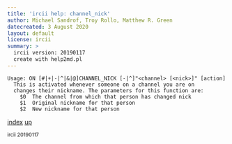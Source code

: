 ```yaml
---
title: 'ircii help: channel_nick'
author: Michael Sandrof, Troy Rollo, Matthew R. Green
datecreated: 3 August 2020
layout: default
license: ircii
summary: >
  ircii version: 20190117
  create with help2md.pl
---
```

```
Usage: ON [#|+|-|^|&|@]CHANNEL_NICK [-|^]"<channel> [<nick>]" [action]
  This is activated whenever someone on a channel you are on
  changes their nickname. The parameters for this function are:
    $0  The channel from which that person has changed nick
    $1  Original nickname for that person
    $2	New nickname for that person
```

[index](index.html)
[up](..)

<small> ircii 20190117 </small>
